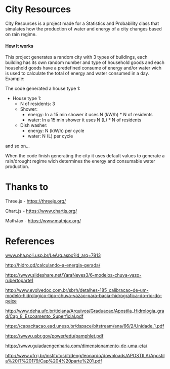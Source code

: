 # City Resources

City Resources is a project made for a Statistics and Probability class that simulates how the production of water and
energy of a city changes based on rain regime.

#### How it works

This project generates a random city with 3 types of buildings, each building has its own random number and type of household goods and each household goods have a predefined consume of energy and/or water wich is used to calculate the total of energy and water consumed in a day. Example:

The code generated a house type 1:

- House type 1:
    - N of residents: 3
    - Shower:
        - energy: In a 15 min shower it uses N (kW/h) * N of residents
        - water: In a 15 min shower it uses N (L) * N of residents
    - Dish washer:
        - energy: N (kW/h) per cycle
        - water: N (L) per cycle

and so on...

When the code finish generating the city it uses default values to generate a rain/drought regime wich determines the energy and consumable water production. 

# Thanks to

Three.js - https://threejs.org/

Chart.js - https://www.chartjs.org/

MathJax - https://www.mathjax.org/

# References

www.pha.poli.usp.br/LeArq.aspx?id_arq=7813

http://hidro.gd/calculando-a-energia-gerada/

https://www.slideshare.net/YaraNeves3/6-modelos-chuva-vazo-rubertoparte1

http://www.evolvedoc.com.br/sbrh/detalhes-185_calibracao-de-um-modelo-hidrologico-tipo-chuva-vazao-para-bacia-hidrografica-do-rio-do-peixe

http://www.deha.ufc.br/ticiana/Arquivos/Graduacao/Apostila_Hidrologia_grad/Cap_8_Escoamento_Superficial.pdf

https://capacitacao.ead.unesp.br/dspace/bitstream/ana/66/2/Unidade_1.pdf

https://www.usbr.gov/power/edu/pamphlet.pdf

https://www.guiadaengenharia.com/dimensionamento-de-uma-eta/

http://www.ufrrj.br/institutos/it/deng/leonardo/downloads/APOSTILA/Apostila%20IT%20179/Cap%204%20parte%201.pdf
